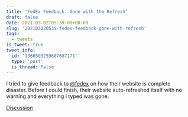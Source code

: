 ```yaml
---
title: 'FedEx Feedback: Gone with the Refresh'
draft: false
date: 2021-03-02T05:39:00+00:00
slug: '202103020539-fedex-feedback-gone-with-refresh'
tags:
  - tweets
is_tweet: true
tweet_info:
  id: '1366503259607687171'
  type: 'post'
  is_thread: False
---
```




I tried to give feedback to [@fedex](https://x.com/fedex) on how their website is complete disaster. Before I could finish, their website auto-refreshed itself with no warning and everything I typed was gone.

[Discussion](https://x.com/sytelus/status/1366503259607687171)
